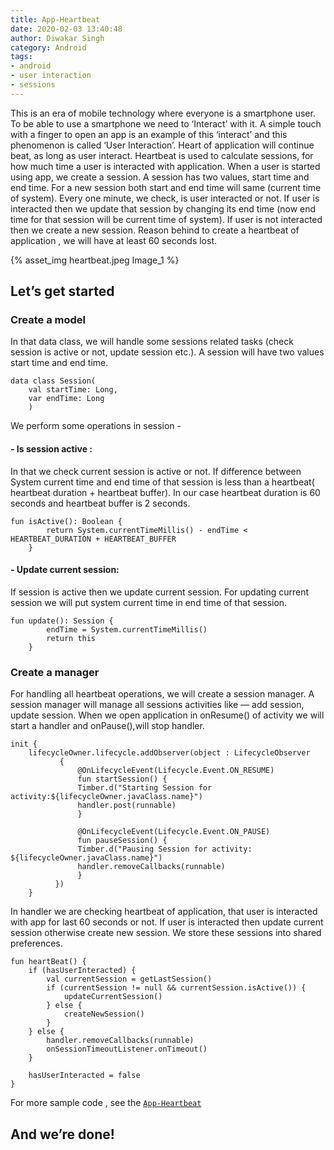 ```yaml
---
title: App-Heartbeat
date: 2020-02-03 13:40:48
author: Diwakar Singh
category: Android
tags:
- android
- user interaction
- sessions
---
```


This is an era of mobile technology where everyone is a smartphone user. To be able to use a smartphone we need to ‘Interact’ with it. A simple touch with a finger to open an app is an example of this ‘interact’ and this phenomenon is called ‘User Interaction’.
Heart of application will continue beat, as long as user interact. Heartbeat is used to calculate sessions, for how much time a user is interacted with application. When a user is started using app, we create a session. A session has two values, start time and end time. For a new session both start and end time will same (current time of system). Every one minute, we check, is user interacted or not. If user is interacted then we update that session by changing its end time (now end time for that session will be current time of system). If user is not interacted then we create a new session. Reason behind to create a heartbeat of application , we will have at least 60 seconds lost.

{% asset_img heartbeat.jpeg Image_1 %}

## Let’s get started

### Create a model

In that data class, we will handle some sessions related tasks (check session is active or not, update session etc.). A session will have two values start time and end time.

```
data class Session(
    val startTime: Long,
    var endTime: Long
    )
```

We perform some operations in session -
#### - Is session active :

In that we check current session is active or not. If difference between System current time and end time of that session is less than a heartbeat( heartbeat duration + heartbeat buffer). In our case heartbeat duration is 60 seconds and heartbeat buffer is 2 seconds.

```
fun isActive(): Boolean {
        return System.currentTimeMillis() - endTime <  HEARTBEAT_DURATION + HEARTBEAT_BUFFER
    }
```

#### - Update current session:

If session is active then we update current session. For updating current session we will put system current time in end time of that session.

```
fun update(): Session {
        endTime = System.currentTimeMillis()
        return this
    }
```

### Create a manager

For handling all heartbeat operations, we will create a session manager. A session manager will manage all sessions activities like — add session, update session. When we open application in onResume() of activity we will start a handler and onPause(),will stop handler.

```
init {
    lifecycleOwner.lifecycle.addObserver(object : LifecycleObserver
           {
               @OnLifecycleEvent(Lifecycle.Event.ON_RESUME)
               fun startSession() {
               Timber.d("Starting Session for activity:${lifecycleOwner.javaClass.name}")
               handler.post(runnable)
               }

               @OnLifecycleEvent(Lifecycle.Event.ON_PAUSE)
               fun pauseSession() {
               Timber.d("Pausing Session for activity:    ${lifecycleOwner.javaClass.name}")
               handler.removeCallbacks(runnable)
               }
          })
    }
```

In handler we are checking heartbeat of application, that user is interacted with app for last 60 seconds or not. If user is interacted then update current session otherwise create new session. We store these sessions into shared preferences.

```
fun heartBeat() {
    if (hasUserInteracted) {
        val currentSession = getLastSession()
        if (currentSession != null && currentSession.isActive()) {
            updateCurrentSession()
        } else {
            createNewSession()
        }
    } else {
        handler.removeCallbacks(runnable)
        onSessionTimeoutListener.onTimeout()
    }

    hasUserInteracted = false
}
```

For more sample code , see the [`App-Heartbeat`](https://github.com/diwakarsinghdiwakar/App-Heartbeat "App-Heartbeat")

## And we’re done!